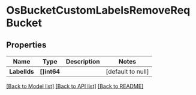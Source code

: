 # OsBucketCustomLabelsRemoveReqBucket

## Properties
Name | Type | Description | Notes
------------ | ------------- | ------------- | -------------
**LabelIds** | **[]int64** |  | [default to null]

[[Back to Model list]](../README.md#documentation-for-models) [[Back to API list]](../README.md#documentation-for-api-endpoints) [[Back to README]](../README.md)


